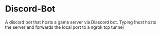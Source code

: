 # Discord-Bot
A discord bot that hosts a game server via Diascord bot. Typing !host hosts the server and forwards the local port to a ngrok tcp tunnel 
